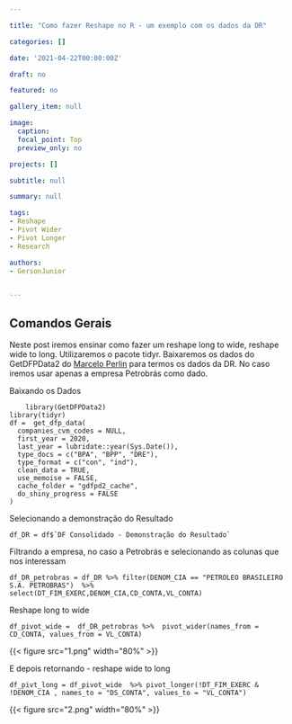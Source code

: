 ```yaml
---

title: "Como fazer Reshape no R - um exemplo com os dados da DR"

categories: []

date: '2021-04-22T00:00:00Z'

draft: no

featured: no

gallery_item: null

image:
  caption: 
  focal_point: Top
  preview_only: no

projects: []

subtitle: null

summary: null

tags:
- Reshape 
- Pivot Wider
- Pivot Longer
- Research

authors:
- GersonJunior


---
```


## Comandos Gerais

Neste post iremos ensinar como fazer um reshape long to wide, reshape wide to long. Utilizaremos o pacote tidyr. Baixaremos os dados do GetDFPData2 do [Marcelo Perlin](https://www.msperlin.com/blog/) para termos os dados da DR. No caso iremos usar apenas a empresa Petrobrás como dado. 

Baixando os Dados 

        library(GetDFPData2)
    library(tidyr)
    df =  get_dfp_data(
      companies_cvm_codes = NULL,
      first_year = 2020,
      last_year = lubridate::year(Sys.Date()),
      type_docs = c("BPA", "BPP", "DRE"),
      type_format = c("con", "ind"),
      clean_data = TRUE,
      use_memoise = FALSE,
      cache_folder = "gdfpd2_cache",
      do_shiny_progress = FALSE
    )

Selecionando a demonstração do Resultado

    df_DR = df$`DF Consolidado - Demonstração do Resultado`

Filtrando a empresa, no caso a Petrobrás e selecionando as colunas que nos interessam

    df_DR_petrobras = df_DR %>% filter(DENOM_CIA == "PETROLEO BRASILEIRO S.A. PETROBRAS")  %>%  select(DT_FIM_EXERC,DENOM_CIA,CD_CONTA,VL_CONTA)
    
    
Reshape long to wide

    df_pivot_wide =  df_DR_petrobras %>%  pivot_wider(names_from = CD_CONTA, values_from = VL_CONTA)
      
{{< figure src="1.png" width="80%" >}}

    
E depois retornando - reshape wide to long 

    df_pivt_long = df_pivot_wide  %>% pivot_longer(!DT_FIM_EXERC & !DENOM_CIA , names_to = "DS_CONTA", values_to = "VL_CONTA")


{{< figure src="2.png" width="80%" >}}

